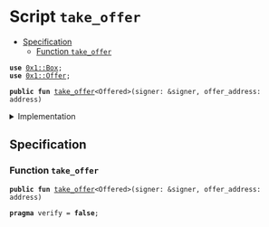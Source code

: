 
<a name="take_offer"></a>

# Script `take_offer`



-  [Specification](#@Specification_0)
    -  [Function `take_offer`](#@Specification_0_take_offer)


<pre><code><b>use</b> <a href="../../modules/doc/Box.md#0x1_Box">0x1::Box</a>;
<b>use</b> <a href="../../modules/doc/Offer.md#0x1_Offer">0x1::Offer</a>;
</code></pre>




<pre><code><b>public</b> <b>fun</b> <a href="take_offer.md#take_offer">take_offer</a>&lt;Offered&gt;(signer: &signer, offer_address: address)
</code></pre>



<details>
<summary>Implementation</summary>


<pre><code><b>fun</b> <a href="take_offer.md#take_offer">take_offer</a>&lt;Offered: store&gt;(
    signer: &signer,
    offer_address: address,
) {
    <b>let</b> offered = <a href="../../modules/doc/Offer.md#0x1_Offer_redeem">Offer::redeem</a>&lt;Offered&gt;(signer, offer_address);
    <a href="../../modules/doc/Box.md#0x1_Box_put">Box::put</a>(signer, offered);
}
</code></pre>



</details>

<a name="@Specification_0"></a>

## Specification


<a name="@Specification_0_take_offer"></a>

### Function `take_offer`


<pre><code><b>public</b> <b>fun</b> <a href="take_offer.md#take_offer">take_offer</a>&lt;Offered&gt;(signer: &signer, offer_address: address)
</code></pre>




<pre><code><b>pragma</b> verify = <b>false</b>;
</code></pre>
